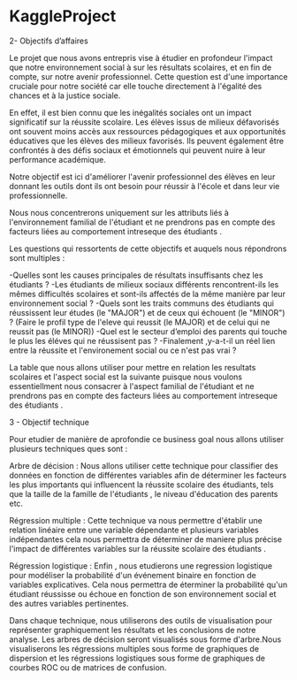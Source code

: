# KaggleProject

2- Objectifs d’affaires

Le projet que nous  avons  entrepris vise à étudier en profondeur l'impact que notre environnement social à sur les résultats scolaires, et en fin de compte, sur notre avenir professionnel. 
Cette question est d'une importance cruciale pour notre société car elle touche directement à l'égalité des chances et à la justice sociale.

En effet, il est bien connu que les inégalités sociales ont un impact significatif sur la réussite scolaire. Les élèves issus de milieux défavorisés ont souvent moins accès aux ressources pédagogiques et aux opportunités éducatives que les élèves des milieux favorisés. Ils peuvent également être confrontés à des défis sociaux et émotionnels qui peuvent nuire à leur performance académique.

Notre objectif est ici d'améliorer l'avenir professionnel des élèves en leur donnant les outils dont ils ont besoin pour réussir à l'école et dans leur vie professionnelle. 

Nous nous concentrerons uniquement sur les attributs liés à l'environnement familial de l'étudiant et ne prendrons pas en compte des facteurs liées au comportement intreseque des étudiants .

Les questions qui ressortents de cette objectifs et auquels nous répondrons sont multiples :

-Quelles sont les causes principales de résultats insuffisants chez les étudiants ?
-Les étudiants de milieux sociaux différents rencontrent-ils les mêmes difficultés scolaires et sont-ils affectés de la même manière par leur environnement social ?
-Quels sont les traits communs des étudiants qui réussissent leur études (le "MAJOR") et de ceux qui échouent (le "MINOR") ? (Faire le profil type de l'eleve qui reussit (le MAJOR) et de celui qui ne reussit pas (le MINOR))
-Quel est le secteur d’emploi des parents qui touche le plus les éléves qui ne réussisent pas  ?
-Finalement  ,y-a-t-il un réel lien entre la réussite et l'environement  social ou ce n'est pas vrai ? 


La table que nous allons utiliser pour mettre en relation les resultats scolaires et l'aspect social est la suivante puisque nous voulons essentiellment nous consacrer à l'aspect familial de l'étudiant et ne prendrons pas en compte des facteurs liées au comportement intreseque des étudiants .


3 - Objectif technique

Pour etudier de manière de aprofondie ce business goal nous allons utiliser plusieurs  techniques ques sont  :

Arbre de décision : Nous allons utiliser cette technique  pour classifier des données en fonction de différentes variables afin de déterminer les facteurs les plus importants qui influencent la réussite scolaire des étudiants, tels que la taille de la famille de l'étudiants , le niveau d'éducation des parents etc.

Régression multiple : Cette  technique va nous permettre d'établir une relation linéaire entre une variable dépendante et plusieurs variables indépendantes cela nous permettra de déterminer de maniere plus précise l'impact de différentes variables sur la réussite scolaire des étudiants .

Régression logistique : Enfin , nous etudierons une regression logistique pour modéliser la probabilité d'un événement binaire en fonction de variables explicatives.
Cela nous permettra de éterminer la probabilité qu'un étudiant réussisse ou échoue en fonction de son environnement social et des autres variables pertinentes.

Dans chaque technique, nous utiliserons des outils de visualisation pour représenter graphiquement les résultats et les conclusions de notre analyse. 
Les arbres de décision seront visualisés sous forme d'arbre.Nous visualiserons les régressions multiples sous forme de graphiques de dispersion et les régressions logistiques sous forme de graphiques de courbes ROC ou de matrices de confusion.